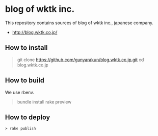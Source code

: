 # blog of wktk inc.

This repository contains sources of blog of wktk inc., japanese company.

- http://blog.wktk.co.jp/

## How to install

  > git clone https://github.com/gunyarakun/blog.wktk.co.jp.git
  > cd blog.wktk.co.jp

## How to build

We use rbenv.

  > bundle install
  > rake preview

## How to deploy

```
> rake publish
```
